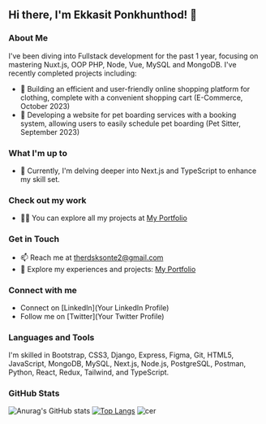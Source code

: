 ## Hi there, I'm Ekkasit Ponkhunthod! 👋

### About Me
I've been diving into Fullstack development for the past 1 year, focusing on mastering Nuxt.js, OOP PHP, Node, Vue, MySQL  and MongoDB. I've recently completed projects including:
- 🛒 Building an efficient and user-friendly online shopping platform for clothing, complete with a convenient shopping cart (E-Commerce, October 2023)
- 🐾 Developing a website for pet boarding services with a booking system, allowing users to easily schedule pet boarding (Pet Sitter, September 2023)

### What I'm up to
- 🌱 Currently, I'm delving deeper into Next.js and TypeScript to enhance my skill set.

### Check out my work
- 👨‍💻 You can explore all my projects at [My Portfolio](https://github.com/Therdsakmax050941/Therdsakmax050941/files/13324544/Resume_Therdsak1.pdf.pdf)


### Get in Touch
- 📫 Reach me at therdsksonte2@gmail.com
- 📄 Explore my experiences and projects: [My Portfolio](https://resume-ekkasit.vercel.app/)

### Connect with me
- Connect on [LinkedIn](Your LinkedIn Profile)
- Follow me on [Twitter](Your Twitter Profile)

### Languages and Tools
I'm skilled in Bootstrap, CSS3, Django, Express, Figma, Git, HTML5, JavaScript, MongoDB, MySQL, Next.js, Node.js, PostgreSQL, Postman, Python, React, Redux, Tailwind, and TypeScript.


### GitHub Stats
![Anurag's GitHub stats](https://github-readme-stats.vercel.app/api?username=Therdsakmax050941&show_icons=true&theme=dark)
[![Top Langs](https://github-readme-stats.vercel.app/api/top-langs/?username=Therdsakmax050941&layout=donut&show_icons=true&theme=dark)](https://github.com/anuraghazra/github-readme-stats)
![cer](https://github.com/Therdsakmax050941/Therdsakmax050941/assets/123248982/9bcbdcbb-dfec-425a-981f-840041fb267a)
